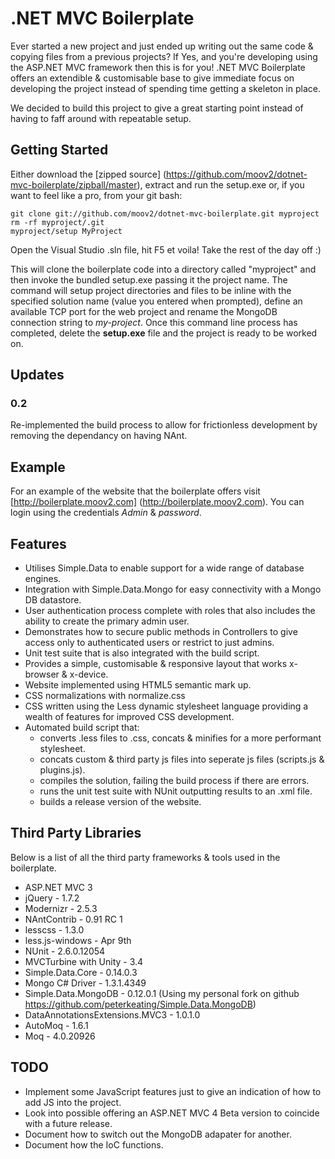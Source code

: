 # .NET MVC Boilerplate

Ever started a new project and just ended up writing out the same code & copying files from a previous projects? If Yes, and you're developing using the ASP.NET MVC framework then this is for you! .NET MVC Boilerplate offers an extendible & customisable base to give immediate focus on developing the project instead of spending time getting a skeleton in place.

We decided to build this project to give a great starting point instead of having to faff around with repeatable setup.

## Getting Started

Either download the [zipped source] (https://github.com/moov2/dotnet-mvc-boilerplate/zipball/master), extract and run the setup.exe or, if you want to feel like a pro, from your git bash:

	git clone git://github.com/moov2/dotnet-mvc-boilerplate.git myproject
	rm -rf myproject/.git
	myproject/setup MyProject
	

Open the Visual Studio .sln file, hit F5 et voila! Take the rest of the day off :)

This will clone the boilerplate code into a directory called "myproject" and then invoke the bundled setup.exe passing it the project name. The command will setup project directories and files to be inline with the specified solution name (value you entered when prompted), define an available TCP port for the web project and rename the MongoDB connection string to *my-project*. Once this command line process has completed, delete the **setup.exe** file and the project is ready to be worked on.

## Updates

### 0.2

Re-implemented the build process to allow for frictionless development by removing the dependancy on having NAnt.

## Example

For an example of the website that the boilerplate offers visit [http://boilerplate.moov2.com] (http://boilerplate.moov2.com). You can login using the credentials *Admin* & *password*.

## Features

* Utilises Simple.Data to enable support for a wide range of database engines.
* Integration with Simple.Data.Mongo for easy connectivity with a Mongo DB datastore.
* User authentication process complete with roles that also includes the ability to create the primary admin user.
* Demonstrates how to secure public methods in Controllers to give access only to authenticated users or restrict to just admins.
* Unit test suite that is also integrated with the build script.
* Provides a simple, customisable & responsive layout that works x-browser & x-device.
* Website implemented using HTML5 semantic mark up.
* CSS normalizations with normalize.css
* CSS written using the Less dynamic stylesheet language providing a wealth of features for improved CSS development.
* Automated build script that: 
	* converts .less files to .css, concats & minifies for a more performant stylesheet.
	* concats custom & third party js files into seperate js files (scripts.js & plugins.js).
	* compiles the solution, failing the build process if there are errors.
	* runs the unit test suite with NUnit outputting results to an .xml file.
	* builds a release version of the website.

## Third Party Libraries

Below is a list of all the third party frameworks & tools used in the boilerplate.

* ASP.NET MVC 3
* jQuery - 1.7.2
* Modernizr - 2.5.3
* NAntContrib - 0.91 RC 1
* lesscss - 1.3.0
* less.js-windows - Apr 9th
* NUnit - 2.6.0.12054
* MVCTurbine with Unity - 3.4
* Simple.Data.Core - 0.14.0.3
* Mongo C# Driver - 1.3.1.4349
* Simple.Data.MongoDB - 0.12.0.1 (Using my personal fork on github https://github.com/peterkeating/Simple.Data.MongoDB)
* DataAnnotationsExtensions.MVC3 - 1.0.1.0
* AutoMoq - 1.6.1
* Moq - 4.0.20926

## TODO

* Implement some JavaScript features just to give an indication of how to add JS into the project.
* Look into possible offering an ASP.NET MVC 4 Beta version to coincide with a future release.
* Document how to switch out the MongoDB adapater for another.
* Document how the IoC functions.
